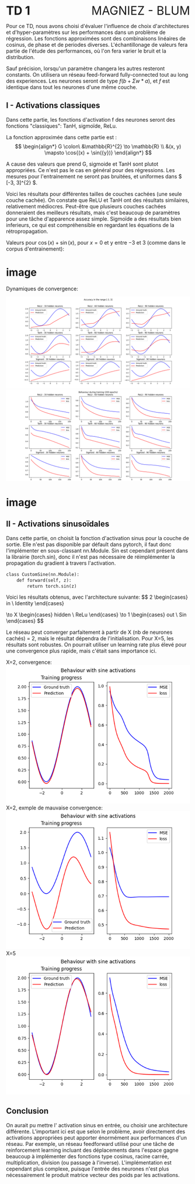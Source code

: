  <p style="text-align:left;">
  <font size = "+3"> <b>TD 1</b> </font> 
  <span style="float:right;"> 
   <font size = "+3"> MAGNIEZ - BLUM </font> 
  </span> 
</p> 




Pour ce TD, nous avons choisi d'évaluer l'influence de choix d'architectures et d'hyper-paramètres sur les performances dans un problème de régression. Les fonctions approximées sont des combinaisons linéaires de cosinus, de phase et de periodes diverses. L'échantillonage de valeurs fera partie de l'étude des performances, où l'on fera varier le bruit et la distribution.

Sauf précision, lorsqu'un paramètre changera les autres resteront constants. On utilisera un réseau feed-forward fully-connected tout au long des experiences. Les neurones seront de type $f(b + Σw*a)$, et $f$ est identique dans tout les neurones d'une même couche.

## I - Activations classiques

Dans cette partie, les fonctions d'activation f des neurones seront des fonctions "classiques": TanH, sigmoïde, ReLu.

La fonction approximée dans cette partie est :
$$
\begin{align*}
  G \colon\ &\mathbb{R}^{2} \to \mathbb{R} \\
  &(x, y) \mapsto \cos{(x) + \sin({y})}
\end{align*}
$$

A cause des valeurs que prend G, sigmoide et TanH sont plutot appropriées. Ce n'est pas le cas en général pour des régressions. Les mesures pour l'entrainement ne seront pas bruitées, et uniformes dans $ [-3, 3]^{2} $. 

Voici les résultats pour différentes tailles de couches cachées (une seule couche cachée). On constate que ReLU et TanH ont des résultats similaires, relativement médiocres. Peut-être que plusieurs couches cachées donneraient des meilleurs résultats, mais c'est beaucoup de paramètres pour une tâche d'apparence assez simple. Sigmoïde a des résultats bien inferieurs, ce qui est compréhensible en regardant les équations de la rétropropagation. 

Valeurs pour $\cos{(x)} + \sin{(x)}$, pour $x=0$ et y entre $-3$ et $3$ (comme dans le corpus d'entrainement):

# image #

Dynamiques de convergence:

![Figure 1](./images/Figure_1.png)
![Figure 2](./images/Figure_2.png)

# image #

## II - Activations sinusoïdales

Dans cette partie, on choisit la fonction d'activation sinus pour la couche de sortie. Elle n'est pas disponible par défault dans pytorch, il faut donc l'implémenter en sous-classant nn.Module. Sin est cependant présent dans la librairie (torch.sin), donc il n'est pas nécessaire de réimplémenter la propagation du gradient à travers l'activation.

```
class CustomSine(nn.Module):
    def forward(self, z):
        return torch.sin(z)
```

Voici les résultats obtenus, avec l'architecture suivante:
$$
2 
\begin{cases}
in \\
Identity
\end{cases}

\to
X
\begin{cases}
hidden \\
ReLu
\end{cases}
\to
1
\begin{cases}
out \\
Sin
\end{cases}
$$
  
Le réseau peut converger parfaitement à partir de X (nb de neurones cachés) = 2, mais le résultat dépendra de l'initialisation. Pour X=5, les résultats sont robustes. On pourrait utiliser un learning rate plus élevé pour une convergence plus rapide, mais c'était sans importance ici.

X=2, convergence:
![Figure 3](./images/Figure_3_conv.png)
X=2, exmple de mauvaise convergence:
![Figure 3](./images/Figure_3_div.png)
X=5
![Figure 3](./images/Figure_3.png)

## Conclusion 

On aurait pu mettre l' activation sinus en entrée, ou choisir une architecture différente. L'important ici est que selon le problème, avoir directement des activations appropriées peut apporter énormément aux performances d'un réseau. Par exemple, un réseau feedforward utilisé pour une tâche de reinforcement learning incluant des déplacements dans l'espace gagne beaucoup à implémenter des fonctions type cosinus, racine carrée, multiplication, division (ou passage à l'inverse). L'implémentation est cependant plus complexe, puisque l'entrée des neurones n'est plus nécessairement le produit matrice vecteur des poids par les activations.





